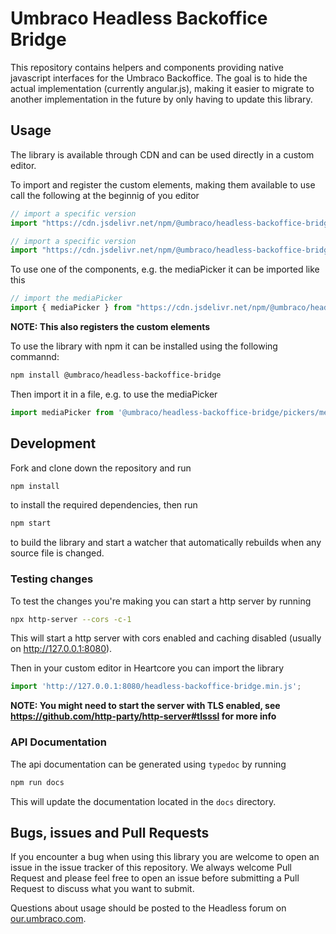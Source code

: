 # Umbraco Headless Backoffice Bridge

This repository contains helpers and components providing native javascript interfaces for the Umbraco Backoffice. The goal is to hide the actual implementation (currently angular.js), making it easier to migrate to another implementation in the future by only having to update this library.

## Usage

The library is available through CDN and can be used directly in a custom editor.

To import and register the custom elements, making them available to use call the following at the beginnig of you editor

```js
// import a specific version
import "https://cdn.jsdelivr.net/npm/@umbraco/headless-backoffice-bridge@latest/headless-backoffice-bridge.min.js";

// import a specific version
import "https://cdn.jsdelivr.net/npm/@umbraco/headless-backoffice-bridge@x.x.x/headless-backoffice-bridge.min.js";
```

To use one of the components, e.g. the mediaPicker it can be imported like this

```js
// import the mediaPicker
import { mediaPicker } from "https://cdn.jsdelivr.net/npm/@umbraco/headless-backoffice-bridge@latest/headless-backoffice-bridge.min.js";
```

**NOTE: This also registers the custom elements**

To use the library with npm it can be installed using the following commannd:

```sh
npm install @umbraco/headless-backoffice-bridge
```

Then import it in a file, e.g. to use the mediaPicker

```js
import mediaPicker from '@umbraco/headless-backoffice-bridge/pickers/mediaPicker';
```

## Development

Fork and clone down the repository and run

```sh
npm install
```

to install the required dependencies, then run

```sh
npm start
```

to build the library and start a watcher that automatically rebuilds when any source file is changed.

### Testing changes

To test the changes you're making you can start a http server by running

```sh
npx http-server --cors -c-1
```

This will start a http server with cors enabled and caching disabled (usually on http://127.0.0.1:8080).

Then in your custom editor in Heartcore you can import the library

```js
import 'http://127.0.0.1:8080/headless-backoffice-bridge.min.js';
```

**NOTE: You might need to start the server with TLS enabled, see https://github.com/http-party/http-server#tlsssl for more info**

### API Documentation

The api documentation can be generated using `typedoc` by running

```sh
npm run docs
```

This will update the documentation located in the `docs` directory.

## Bugs, issues and Pull Requests

If you encounter a bug when using this library you are welcome to open an issue in the issue tracker of this repository. We always welcome Pull Request and please feel free to open an issue before submitting a Pull Request to discuss what you want to submit.

Questions about usage should be posted to the Headless forum on [our.umbraco.com](https://our.umbraco.com).

